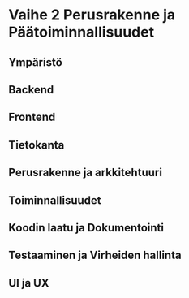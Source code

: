 # Vaihe 2 Perusrakenne ja Päätoiminnallisuudet

## Ympäristö

## Backend

## Frontend

## Tietokanta

## Perusrakenne ja arkkitehtuuri

## Toiminnallisuudet

## Koodin laatu ja Dokumentointi

## Testaaminen ja Virheiden hallinta

## UI ja UX

